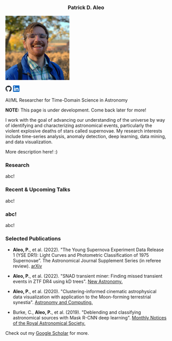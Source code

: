 <p style="text-align:center; font-size:16px; font-weight:bold;">Patrick D. Aleo</p>
<img src="https://github.com/patrickaleo/patrickaleo.github.io/blob/main/images/headshot.JPG" width="200" height="200" />

<img src="https://github.com/patrickaleo/patrickaleo.github.io/blob/main/images/github-mark.png" width="20" height="20" /> <img src="https://github.com/patrickaleo/patrickaleo.github.io/blob/main/images/linkedin-logo.png" width="20" height="20" />

AI/ML Researcher for Time-Domain Science in Astronomy

**NOTE:** This page is under development. Come back later for more!

I work with the goal of advancing our understanding of the universe by way of identifying and characterizing astronomical events, particularly the violent explosive deaths of stars called supernovae. My research interests include time-series analysis, anomaly detection, deep learning, data mining, and data visualization.

More description here! :) 

### Research

abc!

### Recent & Upcoming Talks

abc!

### abc!

abc!

### Selected Publications

* **Aleo, P.**, et al. (2022). "The Young Supernova Experiment Data Release 1 (YSE DR1): Light Curves and Photometric Classification of 1975 Supernovae”. The Astronomical Journal Supplement Series (in referee review). [arXiv](https://arxiv.org/pdf/2211.07128.pdf)

* **Aleo, P.**, et al. (2022). "SNAD transient miner: Finding missed transient events in ZTF DR4 using kD trees". [New Astronomy.](https://doi.org/10.1016/j.newast.2022.101846)

* **Aleo, P.**, et al. (2020). "Clustering-informed cinematic astrophysical data visualization with application to the Moon-forming terrestrial synestia". [Astronomy and Computing.](https://doi.org/10.1016/j.ascom.2020.100424)

* Burke, C., **Aleo, P.**, et al. (2019). "Deblending and classifying astronomical sources with Mask R-CNN deep learning". [Monthly Notices of the Royal Astronomical Society.](https://doi.org/10.1093/mnras/stz2845)

Check out my [Google Scholar](https://scholar.google.com/citations?user=HjhA3J8AAAAJ&hl=en) for more.
